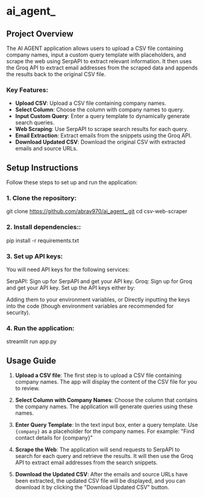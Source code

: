 # ai_agent_

## Project Overview
The AI AGENT application allows users to upload a CSV file containing company names, input a custom query template with placeholders, and scrape the web using SerpAPI to extract relevant information. It then uses the Groq API to extract email addresses from the scraped data and appends the results back to the original CSV file.

### Key Features:
- **Upload CSV**: Upload a CSV file containing company names.
- **Select Column**: Choose the column with company names to query.
- **Input Custom Query**: Enter a query template to dynamically generate search queries.
- **Web Scraping**: Use SerpAPI to scrape search results for each query.
- **Email Extraction**: Extract emails from the snippets using the Groq API.
- **Download Updated CSV**: Download the original CSV with extracted emails and source URLs.

## Setup Instructions

Follow these steps to set up and run the application:

### 1. Clone the repository:

git clone https://github.com/abrav970/ai_agent_.git
cd csv-web-scraper

### 2. Install dependencies::
pip install -r requirements.txt

### 3. Set up API keys:

You will need API keys for the following services:

SerpAPI: Sign up for SerpAPI and get your API key.
Groq: Sign up for Groq and get your API key.
Set up the API keys either by:

Adding them to your environment variables, or
Directly inputting the keys into the code (though environment variables are recommended for security).

### 4. Run the application:

streamlit run app.py


## Usage Guide

1. **Upload a CSV file**: The first step is to upload a CSV file containing company names. The app will display the content of the CSV file for you to review.
   
2. **Select Column with Company Names**: Choose the column that contains the company names. The application will generate queries using these names.

3. **Enter Query Template**: In the text input box, enter a query template. Use `{company}` as a placeholder for the company names. For example:
"Find contact details for {company}"

4. **Scrape the Web**: The application will send requests to SerpAPI to search for each query and retrieve the results. It will then use the Groq API to extract email addresses from the search snippets.

5. **Download the Updated CSV**: After the emails and source URLs have been extracted, the updated CSV file will be displayed, and you can download it by clicking the "Download Updated CSV" button.
